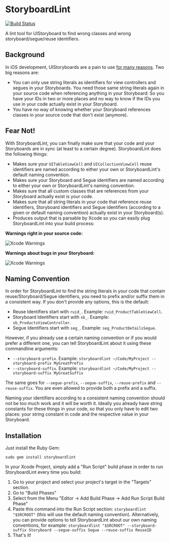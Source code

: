 StoryboardLint
==============
[![Build Status](https://travis-ci.org/jfahrenkrug/StoryboardLint.png?branch=master)](https://travis-ci.org/jfahrenkrug/StoryboardLint)

A lint tool for UIStoryboard to find wrong classes and wrong storyboard/segue/reuse identifiers.

Background
----------
In iOS development, UIStoryboards are a pain to use [for many reasons](http://stackoverflow.com/questions/9404471/when-to-use-storyboard-and-when-to-use-xibs/19457257#19457257).
Two big reasons are:
 - You can only use string literals as identifiers for view controllers and segues in your Storyboards. You need those same string literals again in your source code when referencing anything in your Storyboard: So you have your IDs in two or more places and no way to know if the IDs you use in your code actually exist in your Storyboard.
 - You have no way of knowing whether your Storyboard references classes in your source code that don't exist (anymore).

Fear Not!
---------
With StoryboardLint, you can finally make sure that your code and your Storyboards are in sync (at least to a certain degree). StoryboardLint does the following things:

 - Makes sure your `UITableViewCell` and `UICollectionViewCell` reuse identifiers are named according to either your own or StoryboardLint's default naming convention.
 - Makes sure your Storyboard and Segue identifiers are named according to either your own or StoryboardLint's naming convention.
 - Makes sure that all custom classes that are references from your Storyboard actually exist is your code.
 - Makes sure that all string literals in your code that reference reuse identifiers, Storyboard identifiers and Segue identifiers (according to a given or default naming convention) actually exist in your Storyboard(s).
 - Produces output that is parsable by Xcode so you can easily plug StoryboardLint into your build process:

**Warnings right in your source code:**

![Xcode Warnings](http://i.imgur.com/G24DJhf.png)

**Warnings about bugs in your Storyboard:**

![Xcode Warnings](http://i.imgur.com/rfInSBE.png)
 
Naming Convention
-----------------
In order for StoryboardLint to find the string literals in your code that contain reuse/Storyboard/Segue identifiers, you need to prefix and/or suffix them in a consistent way. If you don't provide any options, this is the default:

 - Reuse Identifiers start with `ruid_`. Example: `ruid_ProductTableViewCell`.
 - Storyboard Identifiers start with `sb_`. Example: `sb_ProductsViewController`.
 - Segue Identifiers start with `seg_`. Example: `seg_ProductDetailsSegue`.
 
However, if you already use a certain naming convention or if you would prefer a different one, you can tell StoryboardLint about it using these commandline arguments:

 - `--storyboard-prefix`. Example: `storyboardlint ~/Code/MyProject --storyboard-prefix MyGreatPrefix`
 - `--storyboard-suffix`. Example: `storyboardlint ~/Code/MyProject --storyboard-suffix MyGreatSuffix`

The same goes for `--segue-prefix`, `--segue-suffix`, `--reuse-prefix` and `--reuse-suffix`. You are even allowed to provide both a prefix and a suffix.
 
Naming your identifiers according to a consistent naming convention should not be too much work and it will be worth it. Ideally you already have string constants for these things in your code, so that you only have to edit two places: your string constant in code and the respective value in your Storyboard.

Installation
------------
Just install the Ruby Gem:

    sudo gem install storyboardlint
    
In your Xcode Project, simply add a "Run Script" build phase in order to run StoryboardLint every time you build:

1. Go to your project and select your project's target in the "Targets" section.
2. Go to "Build Phases"
3. Select from the Menu "Editor -> Add Build Phase -> Add Run Script Build Phase"
4. Paste this command into the Run Script section: `storyboardlint "$SRCROOT"` (this will use the default naming convention). Alternatively, you can provide options to tell StoryboardLint about our own naming conventions, for example: `storyboardlint "$SRCROOT" --storyboard-suffix Storyboard --segue-suffix Segue --reuse-suffix ReuseID` 
5. That's it!



